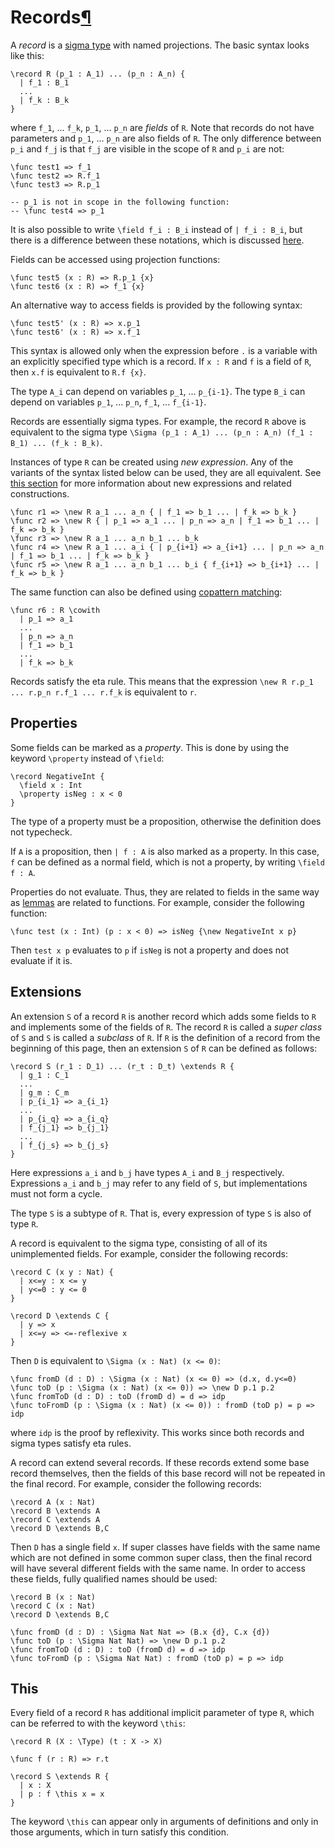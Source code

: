 <h1 id="records">Records<a class="headerlink" href="#records" title="Permanent link">&para;</a></h1>

A _record_ is a [sigma type](/language-reference/expressions/sigma) with named projections.
The basic syntax looks like this:

```arend
\record R (p_1 : A_1) ... (p_n : A_n) {
  | f_1 : B_1
  ...
  | f_k : B_k
}
```

where `f_1`, ... `f_k`, `p_1`, ... `p_n` are _fields_ of `R`. Note that records do not have parameters
and `p_1`, ... `p_n` are also fields of `R`.
The only difference between `p_i` and `f_j` is that `f_j` are visible in the scope of `R` and `p_i` are not:

```arend
\func test1 => f_1
\func test2 => R.f_1
\func test3 => R.p_1

-- p_1 is not in scope in the following function:
-- \func test4 => p_1
```

It is also possible to write `\field f_i : B_i` instead of `| f_i : B_i`, but there is a difference between these
notations, which is discussed [here](#properties).

Fields can be accessed using projection functions:
```arend
\func test5 (x : R) => R.p_1 {x}
\func test6 (x : R) => f_1 {x}
```

An alternative way to access fields is provided by the following syntax:
```arend
\func test5' (x : R) => x.p_1
\func test6' (x : R) => x.f_1
```

This syntax is allowed only when the expression before `.` is a variable with an explicitly specified type which is a record.
If `x : R` and `f` is a field of `R`, then `x.f` is equivalent to `R.f {x}`. 

The type `A_i` can depend on variables `p_1`, ... `p_{i-1}`.
The type `B_i` can depend on variables `p_1`, ... `p_n`, `f_1`, ... `f_{i-1}`.

Records are essentially sigma types. For example, the record `R` above is equivalent to the sigma type
`\Sigma (p_1 : A_1) ... (p_n : A_n) (f_1 : B_1) ... (f_k : B_k)`.

Instances of type `R` can be created using _new expression_. Any of the variants of the syntax listed below can be used,
they are all equivalent. 
See [this section](/language-reference/expressions/class-ext) for more information about new expressions and related
constructions.

```arend
\func r1 => \new R a_1 ... a_n { | f_1 => b_1 ... | f_k => b_k }
\func r2 => \new R { | p_1 => a_1 ... | p_n => a_n | f_1 => b_1 ... | f_k => b_k }
\func r3 => \new R a_1 ... a_n b_1 ... b_k
\func r4 => \new R a_1 ... a_i { | p_{i+1} => a_{i+1} ... | p_n => a_n | f_1 => b_1 ... | f_k => b_k }
\func r5 => \new R a_1 ... a_n b_1 ... b_i { f_{i+1} => b_{i+1} ... | f_k => b_k }
```

The same function can also be defined using [copattern matching](/language-reference/definitions/functions/#copattern-matching):
```arend
\func r6 : R \cowith
  | p_1 => a_1
  ...
  | p_n => a_n
  | f_1 => b_1
  ...
  | f_k => b_k
```

Records satisfy the eta rule.
This means that the expression `\new R r.p_1 ... r.p_n r.f_1 ... r.f_k` is equivalent to `r`.

## Properties

Some fields can be marked as a _property_.
This is done by using the keyword `\property` instead of `\field`:

```arend
\record NegativeInt {
  \field x : Int
  \property isNeg : x < 0
}
```

The type of a property must be a proposition, otherwise the definition does not typecheck.

If `A` is a proposition, then `| f : A` is also marked as a property. In this case, `f` can be defined as a
normal field, which is not a property, by writing `\field f : A`. 

Properties do not evaluate.
Thus, they are related to fields in the same way as [lemmas](/language-reference/definitions/functions/#lemmas) are related to functions.
For example, consider the following function:

```arend
\func test (x : Int) (p : x < 0) => isNeg {\new NegativeInt x p}
```

Then `test x p` evaluates to `p` if `isNeg` is not a property and does not evaluate if it is.

## Extensions

An extension `S` of a record `R` is another record which adds some fields to `R` and implements some of the fields of `R`.
The record `R` is called a _super class_ of `S` and `S` is called a _subclass_ of `R`. If `R` is the definition of
a record from the beginning of this page, then an extension `S` of `R` can be defined as follows:

```arend
\record S (r_1 : D_1) ... (r_t : D_t) \extends R {
  | g_1 : C_1
  ...
  | g_m : C_m
  | p_{i_1} => a_{i_1}
  ...
  | p_{i_q} => a_{i_q}
  | f_{j_1} => b_{j_1}
  ...
  | f_{j_s} => b_{j_s}
}
```

Here expressions `a_i` and `b_j` have types `A_i` and `B_j` respectively.
Expressions `a_i` and `b_j` may refer to any field of `S`, but implementations must not form a cycle.

The type `S` is a subtype of `R`. That is, every expression of type `S` is also of type `R`.

A record is equivalent to the sigma type, consisting of all of its unimplemented fields.
For example, consider the following records:

```arend
\record C (x y : Nat) {
  | x<=y : x <= y
  | y<=0 : y <= 0
}

\record D \extends C {
  | y => x
  | x<=y => <=-reflexive x
}
```

Then `D` is equivalent to `\Sigma (x : Nat) (x <= 0)`:

```arend
\func fromD (d : D) : \Sigma (x : Nat) (x <= 0) => (d.x, d.y<=0)
\func toD (p : \Sigma (x : Nat) (x <= 0)) => \new D p.1 p.2
\func fromToD (d : D) : toD (fromD d) = d => idp
\func toFromD (p : \Sigma (x : Nat) (x <= 0)) : fromD (toD p) = p => idp
```

where `idp` is the proof by reflexivity.
This works since both records and sigma types satisfy eta rules.

A record can extend several records.
If these records extend some base record themselves, then the fields of this base record will not be repeated in the final record.
For example, consider the following records:

```arend
\record A (x : Nat)
\record B \extends A
\record C \extends A
\record D \extends B,C
```

Then `D` has a single field `x`.
If super classes have fields with the same name which are not defined in some common super class, then the final record
will have several different fields with the same name.
In order to access these fields, fully qualified names should be used:

```arend
\record B (x : Nat)
\record C (x : Nat)
\record D \extends B,C

\func fromD (d : D) : \Sigma Nat Nat => (B.x {d}, C.x {d})
\func toD (p : \Sigma Nat Nat) => \new D p.1 p.2
\func fromToD (d : D) : toD (fromD d) = d => idp
\func toFromD (p : \Sigma Nat Nat) : fromD (toD p) = p => idp
```

## This

Every field of a record `R` has additional implicit parameter of type `R`, which can be referred to with the keyword `\this`:

```arend
\record R (X : \Type) (t : X -> X)

\func f (r : R) => r.t

\record S \extends R {
  | x : X
  | p : f \this x = x
}
```

The keyword `\this` can appear only in arguments of definitions and only in those arguments, which in turn satisfy this condition.
